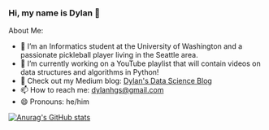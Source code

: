 ### Hi, my name is Dylan 👋

<!--
**dylans0ng/dylans0ng** is a ✨ _special_ ✨ repository because its `README.md` (this file) appears on your GitHub profile.-->


About Me:
- 🔭 I’m an Informatics student at the University of Washington and a passionate pickleball player living in the Seattle area. 
- 📖 I’m currently working on a YouTube playlist that will contain videos on data structures and algorithms in Python!
- 👯 Check out my Medium blog: [Dylan's Data Science Blog](https://medium.com/@dylanhgs)
- 📫 How to reach me: dylanhgs@gmail.com
- 😄 Pronouns: he/him

[![Anurag's GitHub stats](https://github-readme-stats.vercel.app/api?username=dylans0ng)](https://github.com/anuraghazra/github-readme-stats)
